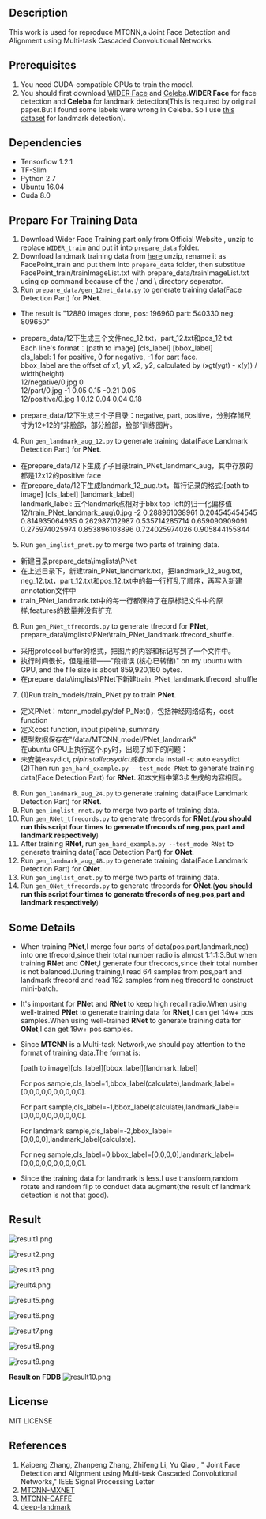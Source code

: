 ## Description
This work is used for reproduce MTCNN,a Joint Face Detection and Alignment using Multi-task Cascaded Convolutional Networks.

## Prerequisites
1. You need CUDA-compatible GPUs to train the model.
2. You should first download [WIDER Face](http://mmlab.ie.cuhk.edu.hk/projects/WIDERFace/) and [Celeba](http://mmlab.ie.cuhk.edu.hk/projects/CelebA.html).**WIDER Face** for face detection and **Celeba** for landmark detection(This is required by original paper.But I found some labels were wrong in Celeba. So I use [this dataset](http://mmlab.ie.cuhk.edu.hk/archive/CNN_FacePoint.htm) for landmark detection).

## Dependencies
* Tensorflow 1.2.1
* TF-Slim
* Python 2.7
* Ubuntu 16.04
* Cuda 8.0

## Prepare For Training Data
1. Download Wider Face Training part only from Official Website , unzip to replace `WIDER_train` and put it into `prepare_data` folder.
2. Download landmark training data from [here](http://mmlab.ie.cuhk.edu.hk/archive/CNN_FacePoint.htm),unzip, rename it as FacePoint_train and put them into `prepare_data` folder, then substitue FacePoint_train/trainImageList.txt with prepare_data/trainImageList.txt using cp command because of the / and \ directory seperator.
3. Run `prepare_data/gen_12net_data.py` to generate training data(Face Detection Part) for **PNet**.
  * The result is "12880 images done, pos: 196960 part: 540330 neg: 809650"
  
  * prepare_data/12下生成三个文件neg_12.txt，part_12.txt和pos_12.txt   
  Each line's format：[path to image] [cls_label] [bbox_label]   
  cls_label: 1 for positive, 0 for negative, -1 for part face.   
  bbox_label are the offset of x1, y1, x2, y2, calculated by (xgt(ygt) - x(y)) / width(height)   
  12/negative/0.jpg 0   
  12/part/0.jpg -1 0.05 0.15 -0.21 0.05    
  12/positive/0.jpg 1 0.12 0.04 0.04 0.18    
  
  * prepare_data/12下生成三个子目录：negative, part, positive，分别存储尺寸为12*12的“非脸部，部分脸部，脸部”训练图片。
4. Run `gen_landmark_aug_12.py` to generate training data(Face Landmark Detection Part) for **PNet**.
  * 在prepare_data/12下生成了子目录train_PNet_landmark_aug，其中存放的都是12x12的positive face
  * 在prepare_data/12下生成landmark_12_aug.txt，每行记录的格式:[path to image] [cls_label] [landmark_label]     
  landmark_label: 五个landmark点相对于bbx top-left的归一化偏移值      
  12/train_PNet_landmark_aug\0.jpg -2 0.288961038961 0.204545454545 0.814935064935 0.262987012987 0.535714285714 0.659090909091 0.275974025974 0.853896103896 0.724025974026 0.905844155844
                                      
5. Run `gen_imglist_pnet.py` to merge two parts of training data.
* 新建目录prepare_data\imglists\PNet
* 在上述目录下，新建train_PNet_landmark.txt，把landmark_12_aug.txt, neg_12.txt，part_12.txt和pos_12.txt中的每一行打乱了顺序，再写入新建annotation文件中
* train_PNet_landmark.txt中的每一行都保持了在原标记文件中的原样,features的数量并没有扩充
6. Run `gen_PNet_tfrecords.py` to generate tfrecord for **PNet**, prepare_data\imglists\PNet\train_PNet_landmark.tfrecord_shuffle.
* 采用protocol buffer的格式，把图片的内容和标记写到了一个文件中。
* 执行时间很长，但是报错——"段错误 (核心已转储)" on my ubuntu with GPU, and the file size is about 859,920,160 bytes.
* 在prepare_data\imglists\PNet下新建train_PNet_landmark.tfrecord_shuffle
7. (1)Run train_models/train_PNet.py to train **PNet**. 
  * 定义PNet：mtcnn_model.py/def P_Net()，包括神经网络结构，cost function    
  * 定义cost function, input pipeline, summary        
  * 模型数据保存在"/data/MTCNN_model/PNet_landmark"    
  在ubuntu GPU上执行这个.py时，出现了如下的问题：    
  * 未安装easydict, $pip install easydict或者$conda install -c auto easydict    
  (2)Then run `gen_hard_example.py --test_mode PNet` to generate training data(Face Detection Part) for **RNet**. 和本文档中第3步生成的内容相同。    
8. Run `gen_landmark_aug_24.py` to generate training data(Face Landmark Detection Part) for **RNet**.
9. Run `gen_imglist_rnet.py` to merge two parts of training data.
10. Run `gen_RNet_tfrecords.py` to generate tfrecords for **RNet**.(**you should run this script four times to generate tfrecords of neg,pos,part and landmark respectively**)
11. After training **RNet**, run `gen_hard_example.py --test_mode RNet` to generate training data(Face Detection Part) for **ONet**.
12. Run `gen_landmark_aug_48.py` to generate training data(Face Landmark Detection Part) for **ONet**.
13. Run `gen_imglist_onet.py` to merge two parts of training data.
14. Run `gen_ONet_tfrecords.py` to generate tfrecords for **ONet**.(**you should run this script four times to generate tfrecords of neg,pos,part and landmark respectively**)

## Some Details
* When training **PNet**,I merge four parts of data(pos,part,landmark,neg) into one tfrecord,since their total number radio is almost 1:1:1:3.But when training **RNet** and **ONet**,I generate four tfrecords,since their total number is not balanced.During training,I read 64 samples from pos,part and landmark tfrecord and read 192 samples from neg tfrecord to construct mini-batch.
* It's important for **PNet** and **RNet** to keep high recall radio.When using well-trained **PNet** to generate training data for **RNet**,I can get 14w+ pos samples.When using well-trained **RNet** to generate training data for **ONet**,I can get 19w+ pos samples.
* Since **MTCNN** is a Multi-task Network,we should pay attention to the format of training data.The format is:
 
  [path to image][cls_label][bbox_label][landmark_label]
  
  For pos sample,cls_label=1,bbox_label(calculate),landmark_label=[0,0,0,0,0,0,0,0,0,0].

  For part sample,cls_label=-1,bbox_label(calculate),landmark_label=[0,0,0,0,0,0,0,0,0,0].
  
  For landmark sample,cls_label=-2,bbox_label=[0,0,0,0],landmark_label(calculate).  
  
  For neg sample,cls_label=0,bbox_label=[0,0,0,0],landmark_label=[0,0,0,0,0,0,0,0,0,0].  

* Since the training data for landmark is less.I use transform,random rotate and random flip to conduct data augment(the result of landmark detection is not that good).

## Result

![result1.png](https://i.loli.net/2017/08/30/59a6b65b3f5e1.png)

![result2.png](https://i.loli.net/2017/08/30/59a6b6b4efcb1.png)

![result3.png](https://i.loli.net/2017/08/30/59a6b6f7c144d.png)

![reult4.png](https://i.loli.net/2017/08/30/59a6b72b38b09.png)

![result5.png](https://i.loli.net/2017/08/30/59a6b76445344.png)

![result6.png](https://i.loli.net/2017/08/30/59a6b79d5b9c7.png)

![result7.png](https://i.loli.net/2017/08/30/59a6b7d82b97c.png)

![result8.png](https://i.loli.net/2017/08/30/59a6b7ffad3e2.png)

![result9.png](https://i.loli.net/2017/08/30/59a6b843db715.png)

**Result on FDDB**
![result10.png](https://i.loli.net/2017/08/30/59a6b875f1792.png)

## License
MIT LICENSE

## References
1. Kaipeng Zhang, Zhanpeng Zhang, Zhifeng Li, Yu Qiao , " Joint Face Detection and Alignment using Multi-task Cascaded Convolutional Networks," IEEE Signal Processing Letter
2. [MTCNN-MXNET](https://github.com/Seanlinx/mtcnn)
3. [MTCNN-CAFFE](https://github.com/CongWeilin/mtcnn-caffe)
4. [deep-landmark](https://github.com/luoyetx/deep-landmark)
